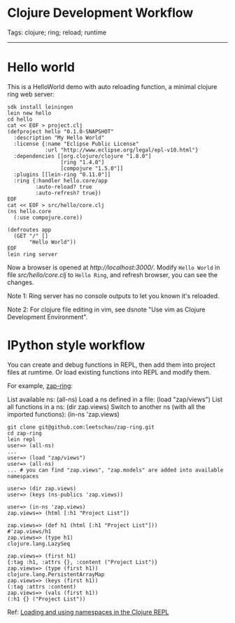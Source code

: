 # Clojure Development Workflow
Tags: clojure; ring; reload; runtime

------

# Hello world

This is a HelloWorld demo with auto reloading function,
a minimal clojure ring web server:
```
sdk install leiningen
lein new hello
cd hello
cat << EOF > project.clj
(defproject hello "0.1.0-SNAPSHOT"
  :description "My Hello World"
  :license {:name "Eclipse Public License"
            :url "http://www.eclipse.org/legal/epl-v10.html"}
  :dependencies [[org.clojure/clojure "1.8.0"]
                 [ring "1.4.0"]
                 [compojure "1.5.0"]]
  :plugins [[lein-ring "0.11.0"]]
  :ring {:handler hello.core/app
         :auto-reload? true
         :auto-refresh? true})
EOF
cat << EOF > src/hello/core.clj
(ns hello.core
  (:use compojure.core))

(defroutes app
  (GET "/" []
       "Hello World"))
EOF
lein ring server
```

Now a browser is opened at *http://localhost:3000/*.
Modify `Hello World` in file *src/hello/core.clj* to `Hello Ring`,
and refresh browser, you can see the changes.

Note 1: Ring server has no console outputs to let you known it's reloaded.

Note 2: For clojure file editing in vim, see dsnote
"Use vim as Clojure Development Environment".

# IPython style workflow

You can create and debug functions in REPL, then add them into project files
at rumtime. Or load existing functions into REPL and modify them.

For example, [zap-ring](https://github.com/leetschau/zap-ring/):

List available ns: (all-ns)
Load a ns defined in a file: (load "zap/views")
List all functions in a ns: (dir zap.views)
Switch to another ns (with all the imported functions): (in-ns 'zap.views)
```
git clone git@github.com:leetschau/zap-ring.git
cd zap-ring
lein repl
user=> (all-ns)
...
user=> (load "zap/views")
user=> (all-ns)
... # you can find "zap.views", "zap.models" are added into available namespaces

user=> (dir zap.views)
user=> (keys (ns-publics 'zap.views))

user=> (in-ns 'zap.views)
zap.views=> (html [:h1 "Project List"])

zap.views=> (def h1 (html [:h1 "Project List"]))
#'zap.views/h1
zap.views=> (type h1)
clojure.lang.LazySeq

zap.views=> (first h1)
{:tag :h1, :attrs {}, :content ("Project List")}
zap.views=> (type (first h1))
clojure.lang.PersistentArrayMap
zap.views=> (keys (first h1))
(:tag :attrs :content)
zap.views=> (vals (first h1))
(:h1 {} ("Project List"))
```

Ref:
[Loading and using namespaces in the Clojure REPL](https://www.beyondtechnicallycorrect.com/2013/04/14/loading-and-using-namespaces-in-the-clojure-repl/)
